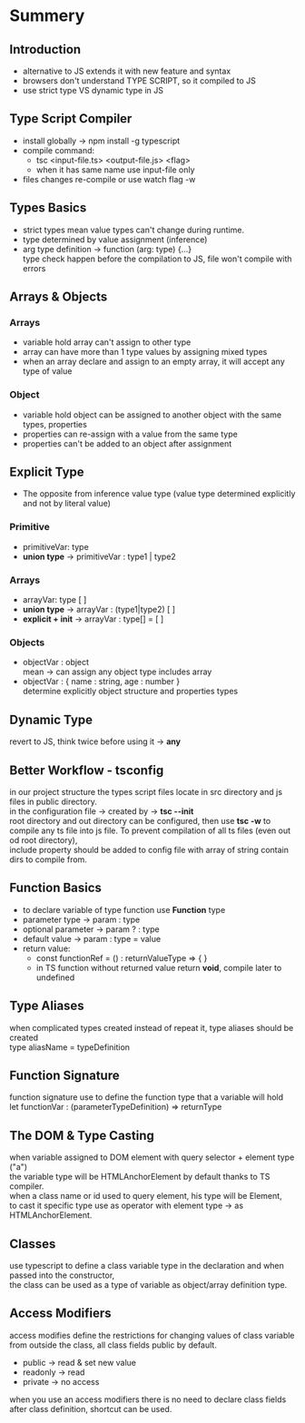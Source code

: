 # Summery

## Introduction

-  alternative to JS extends it with new feature and syntax
-  browsers don't understand TYPE SCRIPT, so it compiled to JS
-  use strict type VS dynamic type in JS

## Type Script Compiler

-  install globally -> npm install -g typescript
-  compile command:
   -  tsc \<input-file.ts> \<output-file.js> \<flag>
   -  when it has same name use input-file only
-  files changes re-compile or use watch flag -w

## Types Basics

-  strict types mean value types can't change during runtime.
-  type determined by value assignment (inference)
-  arg type definition -> function (arg: type) {...}  
   type check happen before the compilation to JS, file won't compile with errors

## Arrays & Objects

### Arrays

-  variable hold array can't assign to other type
-  array can have more than 1 type values by assigning mixed types
-  when an array declare and assign to an empty array, it will accept any type of value

### Object

-  variable hold object can be assigned to another object with the same types, properties
-  properties can re-assign with a value from the same type
-  properties can't be added to an object after assignment

## Explicit Type

-  The opposite from inference value type (value type determined explicitly and not by literal value)

### Primitive

-  primitiveVar: type
-  **union type** -> primitiveVar : type1 | type2

### Arrays

-  arrayVar: type [ ]
-  **union type** -> arrayVar : (type1|type2) [ ]
-  **explicit + init** -> arrayVar : type[] = [ ]

### Objects

-  objectVar : object  
   mean -> can assign any object type includes array
-  objectVar : { name : string, age : number }  
   determine explicitly object structure and properties types

## Dynamic Type

revert to JS, think twice before using it -> **any**

## Better Workflow - tsconfig

in our project structure the types script files locate in src directory and js files in public directory.  
in the configuration file -> created by -> **tsc --init**  
root directory and out directory can be configured, then use **tsc -w** to compile any ts file into js file.
To prevent compilation of all ts files (even out od root directory),  
include property should be added to config file with array of string contain dirs to compile from.

## Function Basics

-  to declare variable of type function use **Function** type
-  parameter type -> param : type
-  optional parameter -> param ? : type
-  default value -> param : type = value
-  return value:
   -  const functionRef = () : returnValueType => { }
   -  in TS function without returned value return **void**, compile later to undefined

## Type Aliases

when complicated types created instead of repeat it, type aliases should be created  
type aliasName = typeDefinition

## Function Signature

function signature use to define the function type that a variable will hold  
let functionVar : (parameterTypeDefinition) => returnType

## The DOM & Type Casting

when variable assigned to DOM element with query selector + element type ("a")  
the variable type will be HTMLAnchorElement by default thanks to TS compiler.  
when a class name or id used to query element, his type will be Element,  
to cast it specific type use as operator with element type -> as HTMLAnchorElement.

## Classes

use typescript to define a class variable type in the declaration and when passed into the constructor,  
 the class can be used as a type of variable as object/array definition type.

## Access Modifiers

access modifies define the restrictions for changing values of class variable from outside the class, all class fields public by default.

-  public -> read & set new value
-  readonly -> read
-  private -> no access

when you use an access modifiers there is no need to declare class fields after class definition, shortcut can be used.
